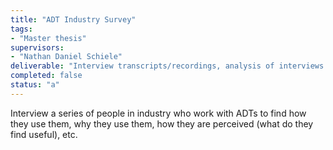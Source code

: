 ```yaml
---
title: "ADT Industry Survey"
tags: 
- "Master thesis"
supervisors:
- "Nathan Daniel Schiele"
deliverable: "Interview transcripts/recordings, analysis of interviews (coding)"
completed: false
status: "a"
---
```


Interview a series of people in industry who work with ADTs to find how they use them, why they use them, how they are perceived (what do they find useful), etc.
